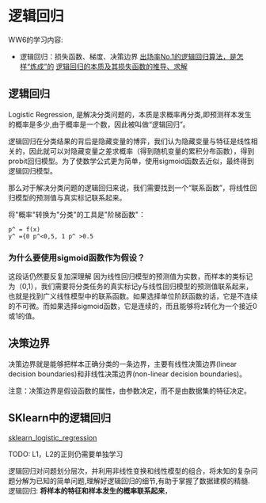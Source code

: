 # 逻辑回归
WW6的学习内容:
* 逻辑回归：损失函数、梯度、决策边界
[出场率No.1的逻辑回归算法，是怎样“炼成”的](https://mp.weixin.qq.com/s?__biz=MzI4MjkzNTUxMw==&mid=2247484074&idx=1&sn=25a66eedf3a9e7cb439e157309614f88&scene=21#wechat_redirect)
[逻辑回归的本质及其损失函数的推导、求解](https://mp.weixin.qq.com/s?__biz=MzI4MjkzNTUxMw==&mid=2247484100&idx=1&sn=50c9caf07c84135b467305685472f2cc&scene=21#wechat_redirect)



## 逻辑回归
Logistic Regression, 是解决分类问题的，本质是求概率再分类,即预测样本发生的概率是多少,由于概率是一个数，因此被叫做“逻辑回归”。

逻辑回归在分类结果的背后是隐藏变量的博弈，我们认为隐藏变量与特征是线性相关的，因此就可以对隐藏变量之差求概率（得到随机变量的累积分布函数），得到probit回归模型。为了使数学公式更为简单，使用sigmoid函数去近似，最终得到逻辑回归模型。

那么对于解决分类问题的逻辑回归来说，我们需要找到一个“联系函数”，将线性回归模型的预测值与真实标记联系起来。

将"概率"转换为"分类"的工具是"阶梯函数"：
```
p^ = f(x) 
y^ ={0 p^<0,5, 1 p^ >0.5
```

### 为什么要使用sigmoid函数作为假设？
这段话仍然要反复加深理解
因为线性回归模型的预测值为实数，而样本的类标记为（0,1），我们需要将分类任务的真实标记y与线性回归模型的预测值联系起来，也就是找到广义线性模型中的联系函数。如果选择单位阶跃函数的话，它是不连续的不可微。而如果选择sigmoid函数，它是连续的，而且能够将z转化为一个接近0或1的值。

## 决策边界
决策边界就是能够把样本正确分类的一条边界，主要有线性决策边界(linear decision boundaries)和非线性决策边界(non-linear decision boundaries)。

注意：决策边界是假设函数的属性，由参数决定，而不是由数据集的特征决定。


## SKlearn中的逻辑回归
[sklearn_logistic_regression](https://github.com/hbian/tec_blog/blob/master/ml/fundamental/study_group/knn/sklearn_logistic_regression.py)

TODO: L1，L2的正则仍需要单独学习


逻辑回归对问题划分层次，并利用非线性变换和线性模型的组合，将未知的复杂问题分解为已知的简单问题,理解好逻辑回归的细节,有助于掌握了数据建模的精髓. 逻辑回归: **将样本的特征和样本发生的概率联系起来**，